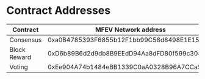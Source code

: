 # Contract Addresses

| Contract     | MFEV Network address                       |
| ------------ | ------------------------------------------ |
| Consensus    | 0xa0B4785393F6855b12F1bb99C58d8498E1E15cc2 |
| Block Reward | 0xD6b89B6d2d9db8B9EEdD94Aa8dFD80f599c308cE |
| Voting       | 0xEe904A74b1484eBB1339C0aA0328B96A7CCa5A80 |
